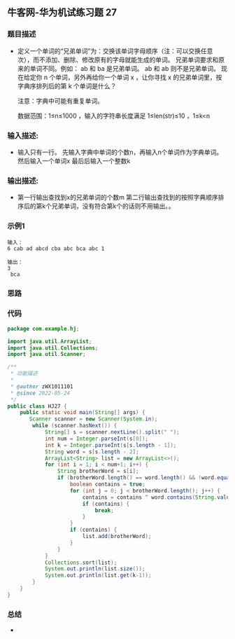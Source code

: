 ## 牛客网-华为机试练习题 27

### 题目描述

*   定义一个单词的“兄弟单词”为：交换该单词字母顺序（注：可以交换任意次），而不添加、删除、修改原有的字母就能生成的单词。
    兄弟单词要求和原来的单词不同。例如： ab 和 ba 是兄弟单词。 ab 和 ab 则不是兄弟单词。
    现在给定你 n 个单词，另外再给你一个单词 x ，让你寻找 x 的兄弟单词里，按字典序排列后的第 k 个单词是什么？
    
    注意：字典中可能有重复单词。
    
    数据范围：1≤n≤1000 ，输入的字符串长度满足 1≤len(str)≤10 ，1≤k<n


### 输入描述:

+   输入只有一行。 先输入字典中单词的个数n，再输入n个单词作为字典单词。 然后输入一个单词x 最后后输入一个整数k

### 输出描述:

*   第一行输出查找到x的兄弟单词的个数m 第二行输出查找到的按照字典顺序排序后的第k个兄弟单词，没有符合第k个的话则不用输出。。

### 示例1

```
输入：
6 cab ad abcd cba abc bca abc 1

输出：
3
 bca
```

### 思路
### 代码
```Java
package com.example.hj;

import java.util.ArrayList;
import java.util.Collections;
import java.util.Scanner;

/**
 * 功能描述
 *
 * @author zWX1011101
 * @since 2022-05-24
 */
public class HJ27 {
    public static void main(String[] args) {
       Scanner scanner = new Scanner(System.in);
        while (scanner.hasNext()) {
            String[] s = scanner.nextLine().split(" ");
            int num = Integer.parseInt(s[0]);
            int k = Integer.parseInt(s[s.length - 1]);
            String word = s[s.length - 2];
            ArrayList<String> list = new ArrayList<>();
            for (int i = 1; i < num+1; i++) {
                String brotherWord = s[i];
                if (brotherWord.length() == word.length() && !word.equals(brotherWord)) {
                    boolean contains = true;
                    for (int j = 0; j < brotherWord.length(); j++) {
                        contains = contains ^ word.contains(String.valueOf(brotherWord.charAt(j)));
                        if (contains) {
                            break;
                        }
                    }
                    if (contains) {
                        list.add(brotherWord);
                    }
                }
            }
            Collections.sort(list);
            System.out.println(list.size());
            System.out.println(list.get(k-1));
        }
    }
}


```
### 总结
*  
